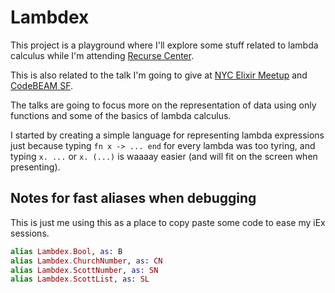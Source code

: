 # Lambdex

This project is a playground where I'll explore some stuff related to lambda calculus while I'm attending [Recurse Center](https://recurse.com/).

This is also related to the talk I'm going to give at [NYC Elixir Meetup](https://www.meetup.com/NYC-Elixir/events/268594764/) and [CodeBEAM SF](https://codesync.global/conferences/code-beam-sf/).

The talks are going to focus more on the representation of data using only functions and some of the basics of lambda calculus.

I started by creating a simple language for representing lambda expressions just because typing `fn x -> ... end` for every lambda was too tyring, and typing `x. ...` or `x. (...)` is waaaay easier (and will fit on the screen when presenting).

## Notes for fast aliases when debugging

This is just me using this as a place to copy paste some code to ease my iEx sessions.

```elixir
alias Lambdex.Bool, as: B
alias Lambdex.ChurchNumber, as: CN
alias Lambdex.ScottNumber, as: SN
alias Lambdex.ScottList, as: SL
```